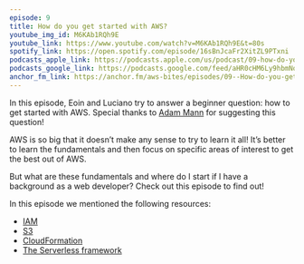 ```yaml
---
episode: 9
title: How do you get started with AWS?
youtube_img_id: M6KAb1RQh9E
youtube_link: https://www.youtube.com/watch?v=M6KAb1RQh9E&t=80s
spotify_link: https://open.spotify.com/episode/16sBnJcaFr2XitZL9PTxni
podcasts_apple_link: https://podcasts.apple.com/us/podcast/09-how-do-you-get-started-with-aws/id1585489017?i=1000540823025
podcasts_google_link: https://podcasts.google.com/feed/aHR0cHM6Ly9hbmNob3IuZm0vcy82YTMzMTJhMC9wb2RjYXN0L3Jzcw/episode/N2EwZjJmZjUtZjFjMy00NTcyLWI1MTAtNGQyNmNkZWJhMzVi?sa=X&ved=0CAUQkfYCahcKEwjQ4fnhqPX3AhUAAAAAHQAAAAAQAQ
anchor_fm_link: https://anchor.fm/aws-bites/episodes/09--How-do-you-get-started-with-AWS-e19ggtq
---
```



In this episode, Eoin and Luciano try to answer a beginner question: how to get started with AWS. Special thanks to <a href="https://www.linkedin.com/in/adam-e-mann/">Adam Mann</a> for suggesting this question!
     
AWS is so big that it doesn’t make any sense to try to learn it all! It’s better to learn the fundamentals and then focus on specific areas of interest to get the best out of AWS.

But what are these fundamentals and where do I start if I have a background as a web developer? Check out this episode to find out!
   
In this episode we mentioned the following resources:

  - [IAM](https://aws.amazon.com/iam/) 
  - [S3](https://aws.amazon.com/s3/)
  - [CloudFormation](https://aws.amazon.com/cloudformation/)
  - [The Serverless framework](https://www.serverless.com/)
    
    